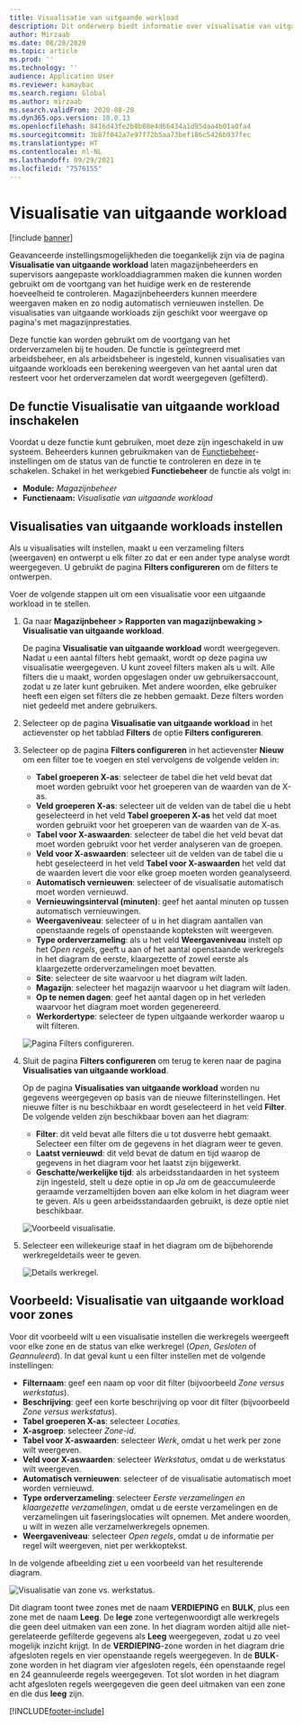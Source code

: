 ```yaml
---
title: Visualisatie van uitgaande workload
description: Dit onderwerp biedt informatie over visualisatie van uitgaande workloads. Met deze functionaliteit kunnen magazijnbeheerders en supervisors aangepaste workloaddiagrammen maken die kunnen worden gebruikt om de voortgang van het huidige werk en de resterende hoeveelheid te controleren. Magazijnbeheerders kunnen meerdere weergaven maken en zo nodig automatisch vernieuwen instellen.
author: Mirzaab
ms.date: 08/28/2020
ms.topic: article
ms.prod: ''
ms.technology: ''
audience: Application User
ms.reviewer: kamaybac
ms.search.region: Global
ms.author: mirzaab
ms.search.validFrom: 2020-08-28
ms.dyn365.ops.version: 10.0.13
ms.openlocfilehash: 8416d43fe2b8b08e4d66434a1d95daa4b01a0fa4
ms.sourcegitcommit: 3b87f042a7e97f72b5aa73bef186c5426b937fec
ms.translationtype: HT
ms.contentlocale: nl-NL
ms.lasthandoff: 09/29/2021
ms.locfileid: "7576155"
---
```

# <a name="outbound-workload-visualization"></a>Visualisatie van uitgaande workload

[!include [banner](../includes/banner.md)]

Geavanceerde instellingsmogelijkheden die toegankelijk zijn via de pagina **Visualisatie van uitgaande workload** laten magazijnbeheerders en supervisors aangepaste workloaddiagrammen maken die kunnen worden gebruikt om de voortgang van het huidige werk en de resterende hoeveelheid te controleren. Magazijnbeheerders kunnen meerdere weergaven maken en zo nodig automatisch vernieuwen instellen. De visualisaties van uitgaande workloads zijn geschikt voor weergave op pagina's met magazijnprestaties.

Deze functie kan worden gebruikt om de voortgang van het orderverzamelen bij te houden. De functie is geïntegreerd met arbeidsbeheer, en als arbeidsbeheer is ingesteld, kunnen visualisaties van uitgaande workloads een berekening weergeven van het aantal uren dat resteert voor het orderverzamelen dat wordt weergegeven (gefilterd).

## <a name="turn-on-the-outbound-workload-visualization-feature"></a>De functie Visualisatie van uitgaande workload inschakelen

Voordat u deze functie kunt gebruiken, moet deze zijn ingeschakeld in uw systeem. Beheerders kunnen gebruikmaken van de [Functiebeheer](../../fin-ops-core/fin-ops/get-started/feature-management/feature-management-overview.md)-instellingen om de status van de functie te controleren en deze in te schakelen. Schakel in het werkgebied **Functiebeheer** de functie als volgt in:

- **Module:** *Magazijnbeheer*
- **Functienaam:** *Visualisatie van uitgaande workload*

## <a name="set-up-outbound-workload-visualizations"></a>Visualisaties van uitgaande workloads instellen

Als u visualisaties wilt instellen, maakt u een verzameling filters (weergaven) en ontwerpt u elk filter zo dat er een ander type analyse wordt weergegeven. U gebruikt de pagina **Filters configureren** om de filters te ontwerpen.

Voer de volgende stappen uit om een visualisatie voor een uitgaande workload in te stellen.

1. Ga naar **Magazijnbeheer \> Rapporten van magazijnbewaking \> Visualisatie van uitgaande workload**.

    De pagina **Visualisatie van uitgaande workload** wordt weergegeven. Nadat u een aantal filters hebt gemaakt, wordt op deze pagina uw visualisatie weergegeven. U kunt zoveel filters maken als u wilt. Alle filters die u maakt, worden opgeslagen onder uw gebruikersaccount, zodat u ze later kunt gebruiken. Met andere woorden, elke gebruiker heeft een eigen set filters die ze hebben gemaakt. Deze filters worden niet gedeeld met andere gebruikers.

1. Selecteer op de pagina **Visualisatie van uitgaande workload** in het actievenster op het tabblad **Filters** de optie **Filters configureren**.
1. Selecteer op de pagina **Filters configureren** in het actievenster **Nieuw** om een filter toe te voegen en stel vervolgens de volgende velden in:

    - **Tabel groeperen X-as**: selecteer de tabel die het veld bevat dat moet worden gebruikt voor het groeperen van de waarden van de X-as.
    - **Veld groeperen X-as**: selecteer uit de velden van de tabel die u hebt geselecteerd in het veld **Tabel groeperen X-as** het veld dat moet worden gebruikt voor het groeperen van de waarden van de X-as.
    - **Tabel voor X-aswaarden**: selecteer de tabel die het veld bevat dat moet worden gebruikt voor het verder analyseren van de groepen.
    - **Veld voor X-aswaarden**: selecteer uit de velden van de tabel die u hebt geselecteerd in het veld **Tabel voor X-aswaarden** het veld dat de waarden levert die voor elke groep moeten worden geanalyseerd.
    - **Automatisch vernieuwen**: selecteer of de visualisatie automatisch moet worden vernieuwd.
    - **Vernieuwingsinterval (minuten)**: geef het aantal minuten op tussen automatisch vernieuwingen.
    - **Weergaveniveau**: selecteer of u in het diagram aantallen van openstaande regels of openstaande kopteksten wilt weergeven.
    - **Type orderverzameling**: als u het veld **Weergaveniveau** instelt op het _Open regels_, geeft u aan of het aantal openstaande werkregels in het diagram de eerste, klaargezette of zowel eerste als klaargezette orderverzamelingen moet bevatten.
    - **Site**: selecteer de site waarvoor u het diagram wilt laden.
    - **Magazijn**: selecteer het magazijn waarvoor u het diagram wilt laden.
    - **Op te nemen dagen**: geef het aantal dagen op in het verleden waarvoor het diagram moet worden gegenereerd.
    - **Werkordertype**: selecteer de typen uitgaande werkorder waarop u wilt filteren.

    ![Pagina Filters configureren.](media/work-viz-filters-1.png "Pagina Filters configureren")

1. Sluit de pagina **Filters configureren** om terug te keren naar de pagina **Visualisaties van uitgaande workload**.

    Op de pagina **Visualisaties van uitgaande workload** worden nu gegevens weergegeven op basis van de nieuwe filterinstellingen. Het nieuwe filter is nu beschikbaar en wordt geselecteerd in het veld **Filter**. De volgende velden zijn beschikbaar boven aan het diagram:

    - **Filter**: dit veld bevat alle filters die u tot dusverre hebt gemaakt. Selecteer een filter om de gegevens in het diagram weer te geven.
    - **Laatst vernieuwd**: dit veld bevat de datum en tijd waarop de gegevens in het diagram voor het laatst zijn bijgewerkt.
    - **Geschatte/werkelijke tijd**: als arbeidsstandaarden in het systeem zijn ingesteld, stelt u deze optie in op *Ja* om de geaccumuleerde geraamde verzameltijden boven aan elke kolom in het diagram weer te geven. Als u geen arbeidsstandaarden gebruikt, is deze optie niet beschikbaar.

    ![Voorbeeld visualisatie.](media/work-viz-chart.png "Voorbeeld visualisatie")

1. Selecteer een willekeurige staaf in het diagram om de bijbehorende werkregeldetails weer te geven.

    ![Details werkregel.](media/work-viz-work-details.png "Details werkregel")

## <a name="example-outbound-workload-visualization-for-zones"></a>Voorbeeld: Visualisatie van uitgaande workload voor zones

Voor dit voorbeeld wilt u een visualisatie instellen die werkregels weergeeft voor elke zone en de status van elke werkregel (_Open_, _Gesloten_ of _Geannuleerd_). In dat geval kunt u een filter instellen met de volgende instellingen:

- **Filternaam**: geef een naam op voor dit filter (bijvoorbeeld _Zone versus werkstatus_).
- **Beschrijving**: geef een korte beschrijving op voor dit filter (bijvoorbeeld _Zone versus werkstatus_).
- **Tabel groeperen X-as**: selecteer _Locaties._
- **X-asgroep**: selecteer _Zone-id_.
- **Tabel voor X-aswaarden**: selecteer _Werk_, omdat u het werk per zone wilt weergeven.
- **Veld voor X-aswaarden**: selecteer _Werkstatus_, omdat u de werkstatus wilt weergeven.
- **Automatisch vernieuwen**: selecteer of de visualisatie automatisch moet worden vernieuwd.
- **Type orderverzameling**: selecteer _Eerste verzamelingen en klaargezette verzamelingen_, omdat u de eerste verzamelingen en de verzamelingen uit faseringslocaties wilt opnemen. Met andere woorden, u wilt in wezen alle verzamelwerkregels opnemen.
- **Weergaveniveau**: selecteer _Open regels_, omdat u de informatie per regel wilt weergeven, niet per werkkoptekst.

In de volgende afbeelding ziet u een voorbeeld van het resulterende diagram.

![Visualisatie van zone vs. werkstatus.](media/work-viz-chart.png "Visualisatie van zone vs. werkstatus")

Dit diagram toont twee zones met de naam **VERDIEPING** en **BULK**, plus een zone met de naam **Leeg**. De **lege** zone vertegenwoordigt alle werkregels die geen deel uitmaken van een zone. In het diagram worden altijd alle niet-gerelateerde gefilterde gegevens als **Leeg** weergegeven, zodat u zo veel mogelijk inzicht krijgt. In de **VERDIEPING**-zone worden in het diagram drie afgesloten regels en vier openstaande regels weergegeven. In de **BULK**-zone worden in het diagram vier afgesloten regels, één openstaande regel en 24 geannuleerde regels weergegeven. Tot slot worden in het diagram acht afgesloten regels weergegeven die geen deel uitmaken van een zone en die dus **leeg** zijn.


[!INCLUDE[footer-include](../../includes/footer-banner.md)]